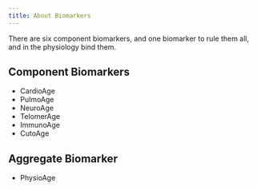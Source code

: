 ```yaml
---
title: About Biomarkers
---
```


There are six component biomarkers, and one biomarker to rule them all, and in the physiology bind them.

Component Biomarkers
--------------------
* CardioAge
* PulmoAge
* NeuroAge
* TelomerAge
* ImmunoAge
* CutoAge

Aggregate Biomarker
-------------------
* PhysioAge
